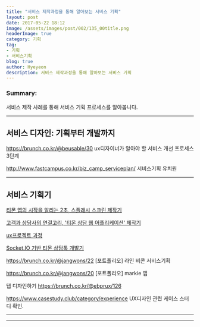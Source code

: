 ```yaml
---
title: "서비스 제작과정을 통해 알아보는 서비스 기획"
layout: post
date: 2017-05-22 18:12
image: /assets/images/post/002/135_00title.png
headerImage: true
category: 기획
tag:
- 기획
- 서비스기획
blog: true
author: Hyeyeon
description: 서비스 제작과정을 통해 알아보는 서비스 기획
---
```


### Summary:

서비스 제작 사례를 통해 서비스 기획 프로세스를 알아봅니다.

---

## 서비스 디자인: 기획부터 개발까지

https://brunch.co.kr/@beusable/30
ux디자이너가 알아야 할 서비스 개선 프로세스 3단계


http://www.fastcampus.co.kr/biz_camp_serviceplan/
서비스기획 유치원


---

## 서비스 기획기

[티몬 앱의 시작을 알리는 2초, 스플래시 스크린 제작기](http://tmondev.blog.me/220992527657)

[고객과 상담사의 연결고리, '티몬 상담 웹 어플리케이션' 제작기](http://tmondev.blog.me/220990918714)

[ux프로젝트 과정](https://brunch.co.kr/@amyyoungah/9)

[Socket.IO 기반 티몬 상담톡 개발기](http://tmondev.blog.me/220982377777)

https://brunch.co.kr/@jangwons/22
[포트폴리오] 라인 비콘 서비스기획

https://brunch.co.kr/@jangwons/20
[포트폴리오] markie 앱

탭 디자인하기
https://brunch.co.kr/@ebprux/126

https://www.casestudy.club/category/experience
UX디자인 관련 케이스 스터디 확인.

---

---
